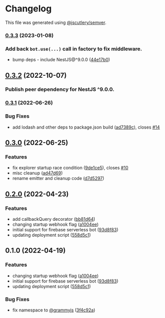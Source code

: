 # Changelog

This file was generated using [@jscutlery/semver](https://github.com/jscutlery/semver).

### [0.3.3](https://github.com/grammyjs/nestjs/compare/grammy-nestjs-0.3.2...grammy-nestjs-0.3.3) (2023-01-08)

### Add back `bot.use(...)` call in factory to fix middleware.

-   bump deps - include NestJS@^9.0.0 ([44e17b0](https://github.com/grammyjs/nestjs/commit/44e17b04c2a3a093fa9cbaaacc9ab217111c4594))

## [0.3.2](https://github.com/grammyjs/nestjs/compare/grammy-nestjs-0.3.1...grammy-nestjs-0.3.2) (2022-10-07)

### Publish peer dependency for NestJS ^9.0.0.

### [0.3.1](https://github.com/grammyjs/nestjs/compare/grammy-nestjs-0.3.0...grammy-nestjs-0.3.1) (2022-06-26)

### Bug Fixes

-   add lodash and other deps to package.json build ([ad7389c](https://github.com/grammyjs/nestjs/commit/ad7389c70cf9754482f6721638d140c5bc7c964a)), closes [#14](https://github.com/grammyjs/nestjs/issues/14)

## [0.3.0](https://github.com/grammyjs/nestjs/compare/grammy-nestjs-0.2.0...grammy-nestjs-0.3.0) (2022-06-25)

### Features

-   fix explorer startup race condition ([9de1ce5](https://github.com/grammyjs/nestjs/commit/9de1ce511cdcd052ae4dc83e19ad7a64fa6b1588)), closes [#10](https://github.com/grammyjs/nestjs/issues/10)
-   misc cleanup ([ad47d69](https://github.com/grammyjs/nestjs/commit/ad47d69252af646a92e3c44ab66a24e6c59e34ab))
-   rename emitter and cleanup code ([d7d5297](https://github.com/grammyjs/nestjs/commit/d7d529798ef2571dfe3e9b80cfbe145545dde6fc))

## [0.2.0](https://github.com/grammyjs/nestjs/compare/grammy-nestjs-0.1.0...grammy-nestjs-0.2.0) (2022-04-23)

### Features

-   add callbackQuery decorator ([bb81d64](https://github.com/grammyjs/nestjs/commit/bb81d643c64c36f19941f7b463749888f9ac05be))
-   changing startup webhook flag ([a1004ee](https://github.com/grammyjs/nestjs/commit/a1004ee343249fa4e845382f003b63ec3432b380))
-   initial support for firebase serverless bot ([93d8f83](https://github.com/grammyjs/nestjs/commit/93d8f8335b567979d0a5729d50dff07df36f0ee1))
-   updating deployment script ([558d5c1](https://github.com/grammyjs/nestjs/commit/558d5c165d4ff2546b50054bae26f3c599a836d5))

## 0.1.0 (2022-04-19)

### Features

-   changing startup webhook flag ([a1004ee](https://github.com/grammyjs/nestjs/commit/a1004ee343249fa4e845382f003b63ec3432b380))
-   initial support for firebase serverless bot ([93d8f83](https://github.com/grammyjs/nestjs/commit/93d8f8335b567979d0a5729d50dff07df36f0ee1))
-   updating deployment script ([558d5c1](https://github.com/grammyjs/nestjs/commit/558d5c165d4ff2546b50054bae26f3c599a836d5))

### Bug Fixes

-   fix namespace to [@grammyjs](https://github.com/grammyjs) ([3f4c92a](https://github.com/grammyjs/nestjs/commit/3f4c92a2b61a04779f633e6dc5157d793b07c2c3))

